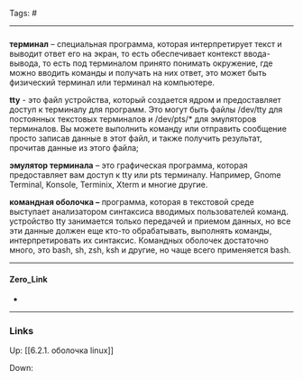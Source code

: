 Tags: #
***
###

**терминал** – специальная программа, которая интерпретирует текст и выводит ответ его на экран, то есть обеспечивает контекст ввода-вывода, то есть под терминалом принято понимать окружение, где можно вводить команды и получать на них ответ, это может быть физический терминал или терминал на компьютере.

**tty** - это файл устройства, который создается ядром и предоставляет доступ к терминалу для программ. Это могут быть файлы /dev/tty для постоянных текстовых терминалов и /dev/pts/* для эмуляторов терминалов. Вы можете выполнить команду или отправить сообщение просто записав данные в этот файл, и также получить результат, прочитав данные из этого файла;

**эмулятор терминала** – это графическая программа, которая предоставляет вам доступ к tty или pts терминалу. Например, Gnome Terminal, Konsole, Terminix, Xterm и многие другие.

**командная оболочка –** программа, которая в текстовой среде выступает анализатором синтаксиса вводимых пользователей команд. устройство tty занимается только передачей и приемом данных, но все эти данные должен еще кто-то обрабатывать, выполнять команды, интерпретировать их синтаксис. Командных оболочек достаточно много, это bash, sh, zsh, ksh и другие, но чаще всего применяется bash.


***
#### Zero_Link
- 
***
### Links
Up:
[[6.2.1.  оболочка linux]]

Down:



